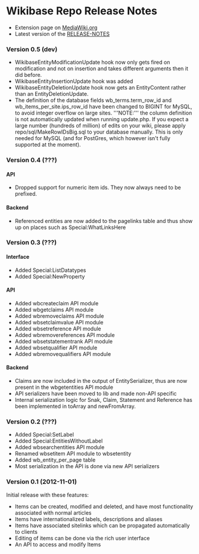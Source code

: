 # Wikibase Repo Release Notes

* Extension page on [MediaWiki.org](https://www.mediawiki.org/wiki/Extension:Wikibase)
* Latest version of the [RELEASE-NOTES](https://git.wikimedia.org/markdown/mediawiki%2Fextensions%2FWikibase.git/HEAD/repo%2FRELEASE-NOTES.md/)

### Version 0.5 (dev)

* WikibaseEntityModificationUpdate hook now only gets fired on modification and not on insertion and
takes different arguments then it did before.
* WikibaseEntityInsertionUpdate hook was added
* WikibaseEntityDeletionUpdate hook now gets an EntityContent rather than an EntityDeletionUpdate.
* The definition of the database fields wb_terms.term_row_id and wb_items_per_site.ips_row_id have been changed to BIGINT for MySQL, to avoid integer overflow on large sites. '''NOTE:''' the column definition is not automatically updated when running update.php. If you expect a large number (hundreds of million) of edits on your wiki, please apply repo/sql/MakeRowIDsBig.sql to your database manually. This is only needed for MySQL (and for PostGres, which however isn't fully supported at the moment).

### Version 0.4 (???)

#### API

* Dropped support for numeric item ids. They now always need to be prefixed.

#### Backend

* Referenced entities are now added to the pagelinks table and thus show up on places such as Special:WhatLinksHere

### Version 0.3 (???)

#### Interface

* Added Special:ListDatatypes
* Added Special:NewProperty

#### API

* Added wbcreateclaim API module
* Added wbgetclaims API module
* Added wbremoveclaims API module
* Added wbsetclaimvalue API module
* Added wbsetreference API module
* Added wbremovereferences API module
* Added wbsetstatementrank API module
* Added wbsetqualifier API module
* Added wbremovequalifiers API module

#### Backend

* Claims are now included in the output of EntitySerializer, thus are now present in the wbgetentities API module
* API serializers have been moved to lib and made non-API specific
* Internal serialization logic for Snak, Claim, Statement and Reference has been implemented in toArray and newFromArray.

### Version 0.2 (???)

* Added Special:SetLabel
* Added Special:EntitiesWithoutLabel
* Added wbsearchentities API module
* Renamed wbsetitem API module to wbsetentity
* Added wb_entity_per_page table
* Most serialization in the API is done via new API serializers

### Version 0.1 (2012-11-01)

Initial release with these features:

* Items can be created, modified and deleted, and have most functionality associated with normal articles
* Items have internationalized labels, descriptions and aliases
* Items have associated sitelinks which can be propagated automatically to clients
* Editing of items can be done via the rich user interface
* An API to access and modify Items

